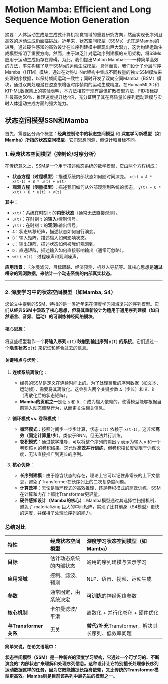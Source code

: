 # Motion Mamba: Efficient and Long Sequence Motion Generation

摘要：人体运动生成是生成式计算机视觉领域的重要研究方向，然而实现长序列且高效的运动生成仍面临挑战。近年来，状态空间模型（SSMs）尤其是Mamba的进展，通过硬件感知的高效设计在长序列建模中展现出巨大潜力，这为构建运动生成模型指明了重要方向。然而，由于缺乏针对运动序列建模的专用架构，将SSMs应用于运动生成仍存在障碍。为此，我们提出Motion Mamba——一种简单高效的方法，率先构建了基于SSMs的运动生成模型。具体而言，我们设计了分层时序Mamba（HTM）模块，通过在对称U-Net架构中集成不同数量的独立SSM模块来处理时序数据，以保持帧间运动一致性；同时开发了双向空间Mamba（BSM）模块，通过双向处理潜在姿态来增强时序帧内的运动生成精度。在HumanML3D和KIT-ML数据集上的实验表明，本方法相较于现有最佳扩散模型方法，FID指标提升最高达50%，推理速度提升达4倍，充分证明了其在高质量长序列运动建模与实时人体运动生成方面的强大能力。

## 状态空间模型SSN和Mamba

首先，需要区分两个概念：**经典控制论中的状态空间模型** 和 **深度学习新模型（如Mamba）所指的状态空间模型**。它们思想同源，但设计和目标不同。

### 1. 经典状态空间模型（控制论/时序分析）

在传统意义上，SSM是一个用于描述动态系统的数学模型，它由两个方程组成：

*   **状态方程（过程模型）**：描述系统内部状态如何随时间演变。
    `x(t) = A * x(t-1) + B * u(t) + w(t)`
*   **观测方程（测量模型）**：描述我们如何从外部观测到系统的状态。
    `y(t) = C * x(t) + D * u(t) + v(t)`

**其中：**
*   `x(t)`：系统在时刻 `t` 的**内部状态**（通常无法直接观测）。
*   `u(t)`：在时刻 `t` 的**输入**/控制信号。
*   `y(t)`：在时刻 `t` 的**观测**/输出信号。
*   `A`：状态转移矩阵，描述状态如何自行演变。
*   `B`：输入矩阵，描述输入如何影响状态。
*   `C`：输出矩阵，描述状态如何被我们观测到。
*   `D`：直通矩阵，描述输入如何直接影响输出（通常可忽略）。
*   `w(t)`, `v(t)`：过程噪声和观测噪声。

**应用场景**：卡尔曼滤波、目标跟踪、经济预测、机器人导航等。其核心思想是**通过嘈杂的观测数据，来估计一个动态系统的内部真实状态**。

---

### 2. 深度学习中的状态空间模型（如Mamba, S4）

您论文中提到的SSM，特指的是一类近年来在深度学习领域复兴的序列模型。它们**从经典SSM中汲取了核心思想，但将其重新设计为适用于通用序列建模（如自然语言、音频、运动）的可训练神经网络模块**。

#### 核心思想：

将这些模型看作一个**将输入序列 `u(t)` 映射到输出序列 `y(t)` 的系统**。它们通过一个**隐含状态 `x(t)`** 来记忆和整合过去的信息。



#### 关键特点与优势：

1.  **连续系统离散化**：
    *   经典的SSM是定义在连续时间上的。为了处理离散的序列数据（如文本、运动帧），需要将其离散化。这会引入两个关键参数 `∆`（步长）和 `Ā, B̄`（离散化后的状态矩阵）。
    *   **Mamba的贡献之一**是让 `∆` 和 `B, C` 成为输入依赖的，使得模型能够根据当前输入动态调整行为，从而更关注相关信息。

2.  **循环模式 vs. 卷积模式**：
    *   **循环模式**：按照时间步一步步计算，状态 `x(t)` 依赖于 `x(t-1)`。这非常**高效（固定计算量/步）**，类似于RNN，但无法并行训练。
    *   **卷积模式**：通过数学推导，可以将整个序列的输出 `y` 表示为输入 `u` 和一个卷积核 `K` 的卷积结果。这允许**高效并行训练**，但卷积核长度受限于训练长度，无法直接推广到更长的序列。

3.  **核心优势**：
    *   **长序列建模**：由于隐含状态的存在，理论上它可以记住非常长的上下文信息，避免了Transformer在长序列上的二次复杂度问题。
    *   **计算效率**：无论是循环模式的高效推理，还是卷积模式的高效训练，SSM在计算和内存上都比Transformer更轻量。
    *   **硬件感知设计（Mamba的核心）**：Mamba模型通过其选择性扫描机制，避免了 materializing 巨大的中间矩阵，实现了比其前身（S4模型）更快的速度，并保持了处理长序列的能力。

### 总结对比

| 特性 | 经典状态空间模型 | 深度学习状态空间模型（如Mamba） |
| :--- | :--- | :--- |
| **目标** | 估计动态系统的内部状态 | 通用的序列建模与表示学习 |
| **应用领域** | 控制、滤波、预测 | NLP、语音、视频、运动生成 |
| **参数** | 通常固定，由系统决定 | **可训练**的神经网络参数 |
| **核心机制** | 卡尔曼滤波/平滑 | 离散化 + 并行化卷积 + 硬件优化 |
| **与Transformer关系** | 无关 | **替代/补充**Transformer，解决其长序列、低效率问题 |

**简单来说，在论文语境中：**

**状态空间模型（SSM）是一种新兴的深度学习架构，它通过一个可学习的、不断演变的“内部状态”来理解和处理序列信息。这种设计让它特别擅长处理像长序列运动数据这样的任务，因为它既能捕捉长距离依赖，又比传统的Transformer模型更高效。Mamba则是目前该系列中最先进的模型之一。**